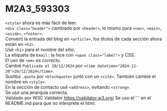 # M2A3_593303

`<style>` ahora es más fácil de leer.  
`<div class="header">` cambiado por `<header>`, lo mismo para `<nav>`, `<main>`, `<aside>`, `<footer>`.  
Convertí la entrada del blog en `<article>`, los títulos de cada sección ahora están en `<h2>`.  
Usé `<h1>` para el nombre del sitio.  
La etiqueta de `Email:` la hice con `<span class="label">` y CSS.  
El uso de `<em>` es correcto.  
Cambié `Publicado el 20/12/2024` por `<time datetime="2024-12-20">20/12/2024</time>`.  
Sustituí `.quote` por `<blockquote>` junto con un `<cite>`. También cambié el nombre en `<style>`.  
En la sección de contacto usé `<address>`, evitando `<strong>`.  
Se usó una jerarquía correcta.  
Validado por W3C Validator https://validator.w3.org/
Se uso el '`' en el README.md para que no interprete el html.